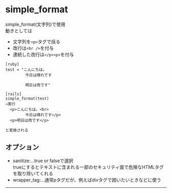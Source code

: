 # simple_format
simple_format(文字列)で使用   
動きとしては
- 文字列を`<p>`タグで括る
- 改行は`<br />`を付与
- 連続した改行は`</p><p>`を付与
~~~
[ruby]
test = "こんにちは。
  　　　　今日は晴れです
  
  　　　　明日は雨です"
  
[rails]
simple_format(test)
→実行  
  <p>こんにちは。<br>
  　　　　今日は晴れです</p>
  <p>明日は雨です</p>
  
と変換される
~~~

## オプション
- sanitize:...true or falseで選択    
trueにするとテキストに含まれる一部のセキュリティ面で危険なHTMLタグを取り除いてくれる
- wrapper_tag:...通常pタグだが、例えばdivタグで囲いたいときなどに使う
***

